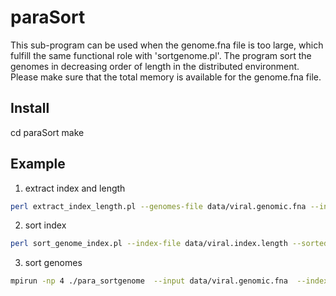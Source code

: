 paraSort
============
This sub-program can be used when the genome.fna file is  too large, which fulfill the same functional role with 'sortgenome.pl'. The program sort the genomes in decreasing order of length in the distributed environment. Please make sure that the total memory is available for the genome.fna file.

Install
---------
cd paraSort
make

Example 
----------
1. extract index and length 
```bash
perl extract_index_length.pl --genomes-file data/viral.genomic.fna --index-file data/viral.index.length
```
2. sort index
```bash
perl sort_genome_index.pl --index-file data/viral.index.length --sortedindex-file data/viral.index.length.sorted
```
3. sort genomes
```bash
mpirun -np 4 ./para_sortgenome  --input data/viral.genomic.fna  --index data/viral.index.length.sorted --output data/viral.genomic.parasort.fna
```
